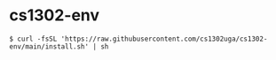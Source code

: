 # cs1302-env

```
$ curl -fsSL 'https://raw.githubusercontent.com/cs1302uga/cs1302-env/main/install.sh' | sh
```
